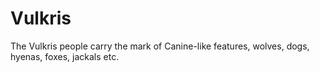# Vulkris

The Vulkris people carry the mark of Canine-like features, wolves, dogs, hyenas, foxes, jackals etc.